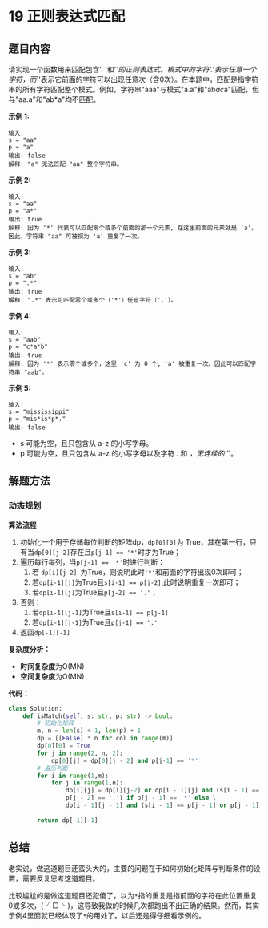 # 19 正则表达式匹配

## 题目内容

请实现一个函数用来匹配包含'. '和'*'的正则表达式。模式中的字符'.'表示任意一个字符，而'*'表示它前面的字符可以出现任意次（含0次）。在本题中，匹配是指字符串的所有字符匹配整个模式。例如，字符串"aaa"与模式"a.a"和"ab*ac*a"匹配，但与"aa.a"和"ab*a"均不匹配。

**示例 1:**

```
输入:
s = "aa"
p = "a"
输出: false
解释: "a" 无法匹配 "aa" 整个字符串。
```

**示例 2:**

```
输入:
s = "aa"
p = "a*"
输出: true
解释: 因为 '*' 代表可以匹配零个或多个前面的那一个元素, 在这里前面的元素就是 'a'。因此，字符串 "aa" 可被视为 'a' 重复了一次。
```

**示例 3:**

```
输入:
s = "ab"
p = ".*"
输出: true
解释: ".*" 表示可匹配零个或多个（'*'）任意字符（'.'）。
```

**示例 4:**

```
输入:
s = "aab"
p = "c*a*b"
输出: true
解释: 因为 '*' 表示零个或多个，这里 'c' 为 0 个, 'a' 被重复一次。因此可以匹配字符串 "aab"。
```

**示例 5:**

```
输入:
s = "mississippi"
p = "mis*is*p*."
输出: false
```


* s 可能为空，且只包含从 a-z 的小写字母。
* p 可能为空，且只包含从 a-z 的小写字母以及字符 . 和 *，无连续的 '*'。

## 解题方法

### 动态规划

**算法流程**

1. 初始化一个用于存储每位判断的矩阵dp，`dp[0][0]`为 True，其在第一行，只有当`dp[0][j-2]`存在且`p[j-1] == '*'`时才为True；
2. 遍历每行每列，当`p[j-1] == '*'`时进行判断：
   1. 若 `dp[i][j-2] `为True，则说明此时`'*'`和前面的字符出现0次即可；
   2. 若`dp[i-1][j]`为True且`s[i-1] == p[j-2]`,此时说明重复一次即可；
   3. 若`dp[i-1][j]`为True且`p[j-2] == '.'`；
3. 否则：
   1. 若`dp[i-1][j-1]`为True且`s[i-1] == p[j-1]`
   2. 若`dp[i-1][j-1]`为True且`p[j-1] == '.'`
4. 返回`dp[-1][-1]`

**复杂度分析：**

* **时间复杂度**为O(MN)
* **空间复杂度**为O(MN)

**代码：**

```python
class Solution:
    def isMatch(self, s: str, p: str) -> bool:
    	# 初始化矩阵
        m, n = len(s) + 1, len(p) + 1
        dp = [[False] * n for col in range(m)]
        dp[0][0] = True
        for j in range(2, n, 2):
            dp[0][j] = dp[0][j - 2] and p[j-1] == '*'
        # 遍历判断
        for i in range(1,m):
            for j in range(1,n):
                dp[i][j] = dp[i][j-2] or dp[i - 1][j] and (s[i - 1] == p[j - 2] or \
                p[j - 2] == '.') if p[j - 1] == '*' else \
                dp[i - 1][j - 1] and (s[i - 1] == p[j - 1] or p[j - 1] == '.')
        
        return dp[-1][-1]
```

## 总结

老实说，做这道题目还蛮头大的，主要的问题在于如何初始化矩阵与判断条件的设置，需要反复思考这道题目。

比较尴尬的是做这道题目还犯傻了，以为`*`指的重复是指前面的字符在此位置重复0或多次，( ╯□╰ )，这导致我做的时候几次都跑出不出正确的结果。然而，其实示例4里面就已经体现了`*`的用处了。以后还是得仔细看示例的。
